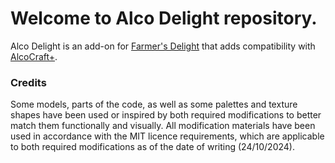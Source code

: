 # Welcome to Alco Delight repository.
Alco Delight is an add-on for [Farmer's Delight](https://github.com/vectorwing/FarmersDelight) that adds compatibility with [AlcoCraft+](https://github.com/itzme1on/AlcoCraft-Plus).

### Credits
Some models, parts of the code, as well as some palettes and texture shapes have been used or inspired by both required modifications to better match them functionally and visually.
All modification materials have been used in accordance with the MIT licence requirements, which are applicable to both required modifications as of the date of writing (24/10/2024).
